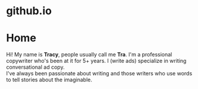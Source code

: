 # github.io
<h1>Home</h1>
Hi! My name is <b>Tracy</b>, people usually call me <b>Tra</b>.
I'm a professional copywriter who's been at it for 5+ years. I (write ads) 
specialize in writing conversational ad copy. <br>
I've always been passionate about writing and those writers who use words
to tell stories about the imaginable. 
